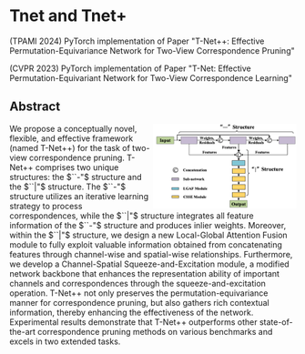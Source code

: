 # Tnet and Tnet+
(TPAMI 2024) PyTorch implementation of Paper "T-Net++: Effective Permutation-Equivariance Network for Two-View Correspondence Pruning"

(CVPR 2023) PyTorch implementation of Paper "T-Net: Effective Permutation-Equivariant Network for Two-View Correspondence Learning"

## Abstract

<img src="./Figure/FIG1.png" width="50%" align="right">
We propose a conceptually novel, flexible, and effective framework (named T-Net++) for the task of two-view correspondence pruning. T-Net++ comprises two unique structures: the $``-"$ structure and the $``|"$ structure. The $``-"$ structure utilizes an iterative learning strategy to process correspondences, while the $``|"$ structure integrates all feature information of the $``-"$ structure and produces inlier weights. Moreover, within the $``|"$ structure, we design a new Local-Global Attention Fusion module to fully exploit valuable information obtained from concatenating features through channel-wise and spatial-wise relationships. Furthermore, we develop a Channel-Spatial Squeeze-and-Excitation module, a modified network backbone that enhances the representation ability of important channels and correspondences through the squeeze-and-excitation operation. T-Net++ not only preserves the permutation-equivariance manner for correspondence pruning, but also gathers rich contextual information, thereby enhancing the effectiveness of the network. Experimental results demonstrate that T-Net++ outperforms other state-of-the-art correspondence pruning methods on various benchmarks and excels in two extended tasks.
